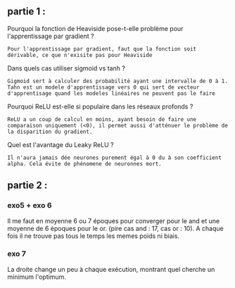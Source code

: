 ## partie 1 : 

Pourquoi la fonction de Heaviside pose-t-elle problème pour l'apprentissage par gradient ?

    Pour l'apprentissage par gradient, faut que la fonction soit dérivable, ce que n'exisite pas pour Heaviside

Dans quels cas utiliser sigmoid vs tanh ?

    Gigmoid sert à calculer des probabilité ayant une intervalle de 0 à 1.
    Tahn est un modele d'apprentissage vers 0 qui sert de vecteur d'apprentisage quand les modeles linéaires ne peuvent pas le faire

Pourquoi ReLU est-elle si populaire dans les réseaux profonds ?

    ReLU a un coup de calcul en moins, ayant besoin de faire une comparaison uniquement (<0), il permet aussi d'atténuer le problème de la disparition du gradient.

Quel est l'avantage du Leaky ReLU ?

    Il n'aura jamais dée neurones purement égal à 0 du à son coefficient alpha. Cela évite de phénomene de neuronnes mort.

## partie 2 : 

### exo5 + exo 6

Il me faut en moyenne 6 ou 7 époques pour converger pour le and et une moyenne de 6 époques pour le or. (pire cas and : 17, cas or : 10). A chaque fois il ne trouve pas tous le temps les memes poids ni biais.

### exo 7 

La droite change un peu à chaque exécution, montrant quel cherche un minimum l'optimum.